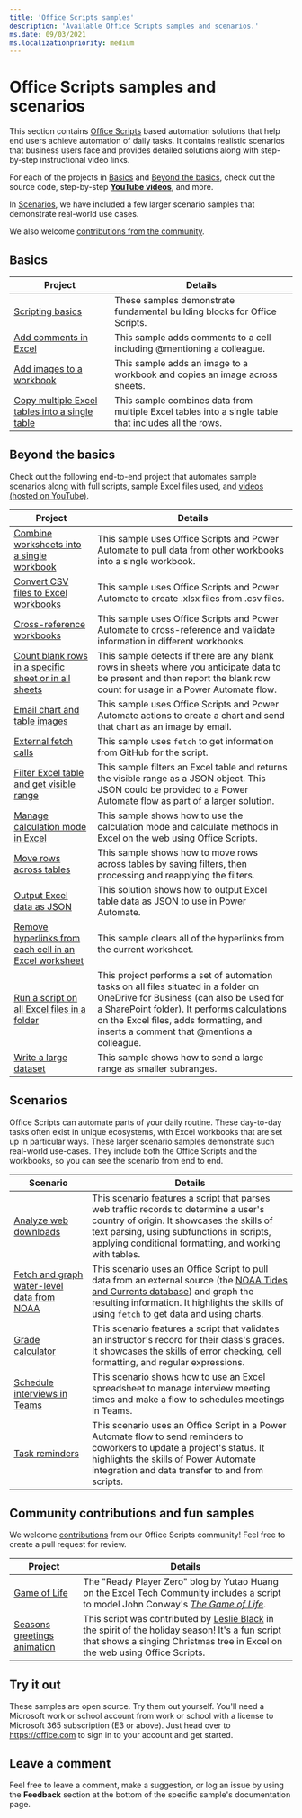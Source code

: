 ```yaml
---
title: 'Office Scripts samples'
description: 'Available Office Scripts samples and scenarios.'
ms.date: 09/03/2021
ms.localizationpriority: medium
---
```


# Office Scripts samples and scenarios

This section contains [Office Scripts](../../overview/excel.md) based automation solutions that help end users achieve automation of daily tasks. It contains realistic scenarios that business users face and provides detailed solutions along with step-by-step instructional video links.

For each of the projects in [Basics](#basics) and [Beyond the basics](#beyond-the-basics), check out the source code, step-by-step [**YouTube videos**](https://www.youtube.com/playlist?list=PLr3zVPZrMOUMl88fs8uc2GGAePRnNe6m0), and more.

In [Scenarios](#scenarios), we have included a few larger scenario samples that demonstrate real-world use cases.

We also welcome [contributions from the community](#community-contributions-and-fun-samples).

## Basics

| Project | Details |
|---------|---------|
| [Scripting basics](../excel-samples.md) | These samples demonstrate fundamental building blocks for Office Scripts. |
| [Add comments in Excel](add-excel-comments.md) | This sample adds comments to a cell including @mentioning a colleague. |
| [Add images to a workbook](add-image-to-workbook.md) | This sample adds an image to a workbook and copies an image across sheets.|
| [Copy multiple Excel tables into a single table](copy-tables-combine.md) | This sample combines data from multiple Excel tables into a single table that includes all the rows. |

## Beyond the basics

Check out the following end-to-end project that automates sample scenarios along with full scripts, sample Excel files used, and [videos (hosted on YouTube)](https://www.youtube.com/playlist?list=PLr3zVPZrMOUMl88fs8uc2GGAePRnNe6m0).

| Project | Details |
|---------|---------|
| [Combine worksheets into a single workbook](combine-worksheets-into-single-workbook.md) | This sample uses Office Scripts and Power Automate to pull data from other workbooks into a single workbook. |
| [Convert CSV files to Excel workbooks](convert-csv.md) | This sample uses Office Scripts and Power Automate to create .xlsx files from .csv files. |
| [Cross-reference workbooks](excel-cross-reference.md) | This sample uses Office Scripts and Power Automate to cross-reference and validate information in different workbooks. |
| [Count blank rows in a specific sheet or in all sheets](count-blank-rows.md) | This sample detects if there are any blank rows in sheets where you anticipate data to be present and then report the blank row count for usage in a Power Automate flow. |
| [Email chart and table images](email-images-chart-table.md) | This sample uses Office Scripts and Power Automate actions to create a chart and send that chart as an image by email. |
| [External fetch calls](external-fetch-calls.md) | This sample uses `fetch` to get information from GitHub for the script. |
| [Filter Excel table and get visible range](filter-table-get-visible-range.md) | This sample filters an Excel table and returns the visible range as a JSON object. This JSON could be provided to a Power Automate flow as part of a larger solution. |
| [Manage calculation mode in Excel](excel-calculation.md) | This sample shows how to use the calculation mode and calculate methods in Excel on the web using Office Scripts. |
| [Move rows across tables](move-rows-across-tables.md) | This sample shows how to move rows across tables by saving filters, then processing and reapplying the filters. |
| [Output Excel data as JSON](get-table-data.md) | This solution shows how to output Excel table data as JSON to use in Power Automate. |
| [Remove hyperlinks from each cell in an Excel worksheet](remove-hyperlinks-from-cells.md) | This sample clears all of the hyperlinks from the current worksheet. |
| [Run a script on all Excel files in a folder](automate-tasks-on-all-excel-files-in-folder.md) | This project performs a set of automation tasks on all files situated in a folder on OneDrive for Business (can also be used for a SharePoint folder). It performs calculations on the Excel files, adds formatting, and inserts a comment that @mentions a colleague. |
| [Write a large dataset](write-large-dataset.md) | This sample shows how to send a large range as smaller subranges. |

## Scenarios

Office Scripts can automate parts of your daily routine. These day-to-day tasks often exist in unique ecosystems, with Excel workbooks that are set up in particular ways. These larger scenario samples demonstrate such real-world use-cases. They include both the Office Scripts and the workbooks, so you can see the scenario from end to end.

| Scenario | Details |
|---------|---------|
| [Analyze web downloads](../scenarios/analyze-web-downloads.md) | This scenario features a script that parses web traffic records to determine a user's country of origin. It showcases the skills of text parsing, using subfunctions in scripts, applying conditional formatting, and working with tables. |
| [Fetch and graph water-level data from NOAA](../scenarios/noaa-data-fetch.md) | This scenario uses an Office Script to pull data from an external source (the [NOAA Tides and Currents database](https://tidesandcurrents.noaa.gov/)) and graph the resulting information. It highlights the skills of using `fetch` to get data and using charts. |
| [Grade calculator](../scenarios/grade-calculator.md) | This scenario features a script that validates an instructor's record for their class's grades. It showcases the skills of error checking, cell formatting, and regular expressions. |
| [Schedule interviews in Teams](../scenarios/schedule-interviews-in-teams.md) | This scenario shows how to use an Excel spreadsheet to manage interview meeting times and make a flow to schedules meetings in Teams. |
| [Task reminders](../scenarios/task-reminders.md) | This scenario uses an Office Script in a Power Automate flow to send reminders to coworkers to update a project's status. It highlights the skills of Power Automate integration and data transfer to and from scripts. |

## Community contributions and fun samples

We welcome [contributions](https://github.com/OfficeDev/office-scripts-docs/blob/master/Contributing.md) from our Office Scripts community! Feel free to create a pull request for review.

| Project | Details |
|---------|---------|
| [Game of Life](https://techcommunity.microsoft.com/t5/excel-blog/ready-player-zero/ba-p/2246208) | The "Ready Player Zero" blog by Yutao Huang on the Excel Tech Community includes a script to model John Conway's [*The Game of Life*](https://en.wikipedia.org/wiki/Conway%27s_Game_of_Life). |
| [Seasons greetings animation](community-seasons-greetings.md) | This script was contributed by [Leslie Black](https://www.linkedin.com/in/lesblackconsultant/) in the spirit of the holiday season! It's a fun script that shows a singing Christmas tree in Excel on the web using Office Scripts. |

## Try it out

These samples are open source. Try them out yourself. You'll need a Microsoft work or school account from work or school with a license to Microsoft 365 subscription (E3 or above). Just head over to https://office.com to sign in to your account and get started.

## Leave a comment

Feel free to leave a comment, make a suggestion, or log an issue by using the **Feedback** section at the bottom of the specific sample's documentation page.
